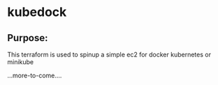 # kubedock

## Purpose:

This terraform is used to spinup a simple ec2 for docker kubernetes or minikube

...more-to-come....
